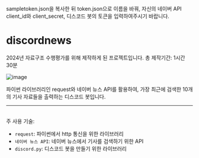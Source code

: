 sampletoken.json을 복사한 뒤 token.json으로 이름을 바꿔, 자신의 네이버 API client_id와 client_secret, 디스코드 봇의 토큰을 입력하여주시기 바랍니다.
# discordnews
2024년 자료구조 수행평가를 위해 제작하게 된 프로젝트입니다.
총 제작기간: 1시간 30분

![image](https://github.com/DDockson/discordnews/assets/47936955/90cd0b10-37bd-499e-bb74-6b016cd14025)

파이썬 라이브러리인 request와 네이버 뉴스 API를 활용하여, 가장 최근에 검색한 10개의 기사 자료들을 출력하는 디스코드 봇입니다.<hr><br>
주 사용 기술:
- `request`: 파이썬에서 http 통신을 위한 라이브러리
- `네이버 뉴스 API`: 네이버 뉴스에서 기사를 검색하기 위한 API
- `discord.py`: 디스코드 봇을 만들기 위한 라이브러리
